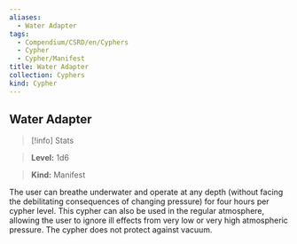 ```yaml
---
aliases:
  - Water Adapter
tags:
  - Compendium/CSRD/en/Cyphers
  - Cypher
  - Cypher/Manifest
title: Water Adapter
collection: Cyphers
kind: Cypher
---
```

## Water Adapter    
>[!info] Stats    
> **Level:** 1d6    
> **Kind:** Manifest  
    
The user can breathe underwater and operate at any depth (without facing the debilitating consequences of changing pressure) for four hours per cypher level. This cypher can also be used in the regular atmosphere, allowing the user to ignore ill effects from very low or very high atmospheric pressure. The cypher does not protect against vacuum.